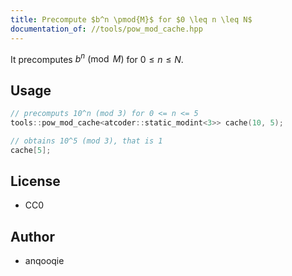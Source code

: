 ```yaml
---
title: Precompute $b^n \pmod{M}$ for $0 \leq n \leq N$
documentation_of: //tools/pow_mod_cache.hpp
---
```


It precomputes $b^n \pmod{M}$ for $0 \leq n \leq N$.

## Usage
```cpp
// precomputs 10^n (mod 3) for 0 <= n <= 5
tools::pow_mod_cache<atcoder::static_modint<3>> cache(10, 5);

// obtains 10^5 (mod 3), that is 1
cache[5];
```

## License
- CC0

## Author
- anqooqie
